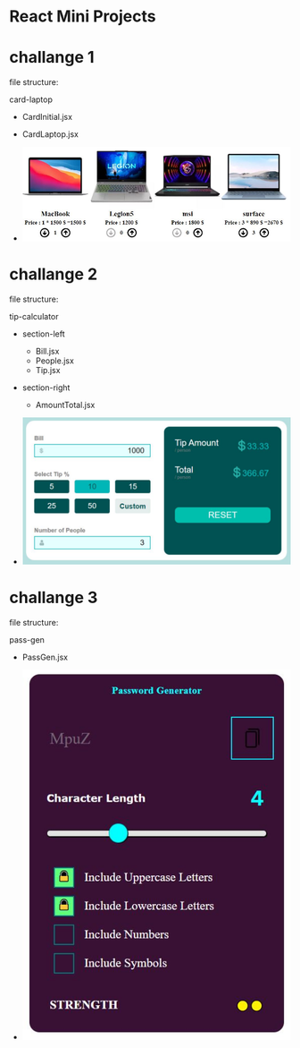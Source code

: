 # React Mini Projects

# challange 1

file structure:

card-laptop
 - CardInitial.jsx
 - CardLaptop.jsx

- ![alt text](./challange/challange1.JPG "challange 1")


# challange 2

file structure:

tip-calculator
  - section-left
    - Bill.jsx
    - People.jsx
    - Tip.jsx
  - section-right
    - AmountTotal.jsx

- ![alt text](./challange/challange2.JPG "challange 2")


# challange 3

file structure:

pass-gen
 - PassGen.jsx

- ![alt text](./challange/challange3.JPG "challange 3")

